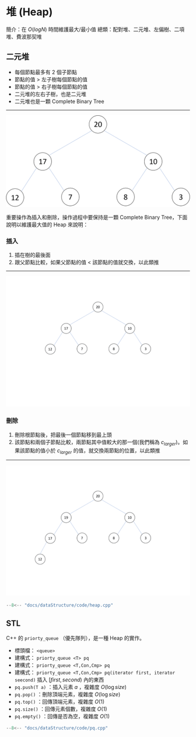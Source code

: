 # 堆 (Heap)

簡介：在 $O(log N)$ 時間維護最大/最小值
總類：配對堆、二元堆、左偏樹、二項堆、費波那契堆

## 二元堆

- 每個節點最多有 2 個子節點
- 節點的值 > 左子樹每個節點的值
- 節點的值 > 右子樹每個節點的值
- 二元堆的左右子樹，也是二元堆
- 二元堆也是一顆 Complete Binary Tree

* * *

![](images/heap.png)

重要操作為插入和刪除，操作過程中要保持是一顆 Complete Binary Tree，下面說明以維護最大值的 Heap 來說明：

### 插入

1. 插在樹的最後面
2. 跟父節點比較，如果父節點的值 < 該節點的值就交換，以此類推

* * *

![](images/heap_insertion.gif)

### 刪除

1. 刪除根節點後，把最後一個節點移到最上頭
2. 該節點和兩個子節點比較，兩節點其中值較大的那一個(我們稱為 $c_{larger}$)。如果該節點的值小於 $c_{larger}$ 的值，就交換兩節點的位置，以此類推

* * *

![](images/heap_deletion.gif)

```cpp
--8<-- "docs/dataStructure/code/heap.cpp"
```

## STL

C++ 的 `priorty_queue` （優先隊列），是一種 Heap 的實作。

- 標頭檔： `<queue>` 
- 建構式： `priorty_queue <T> pq` 
- 建構式： `priorty_queue <T,Con,Cmp> pq` 
- 建構式： `priorty_queue <T,Con,Cmp> pq(iterator first, iterator seecond)` 插入 $[first,second)$ 內的東西
-  `pq.push(T a)` ：插入元素 $a$ ，複雜度 $O(\log size)$ 
-  `pq.pop()` ：刪除頂端元素，複雜度 $O(\log size)$ 
-  `pq.top()` ：回傳頂端元素，複雜度 $O(1)$ 
-  `pq.size()` ：回傳元素個數，複雜度 $O(1)$ 
-  `pq.empty()` ：回傳是否為空，複雜度 $O(1)$ 

```cpp
--8<-- "docs/dataStructure/code/pq.cpp"
```
